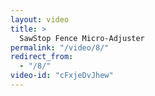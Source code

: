 ```yaml
---
layout: video
title: >
  SawStop Fence Micro-Adjuster
permalink: "/video/8/"
redirect_from:
  - "/8/"
video-id: "cFxjeDvJhew"
---
```

